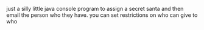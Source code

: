 just a silly little java console program to assign a secret santa and then email the person who they have. you can set restrictions on who can give to who
